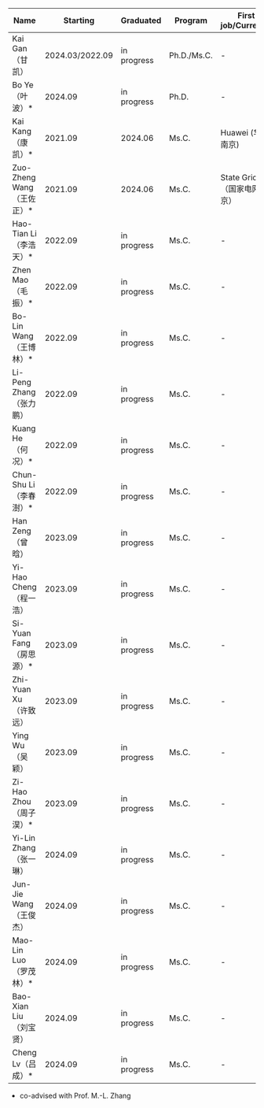 |  Name                | Starting        | Graduated     | Program      | First job/Currently  |  Comment  |
|----------------------|-----------------|---------------|--------------|----------------------|-----------|
| Kai Gan（甘凯）          | 2024.03/2022.09 |  in progress  |  Ph.D./Ms.C. |  -                   |
| Bo Ye（叶波）*           | 2024.09         |  in progress  |  Ph.D.       |  -                   |
| Kai Kang（康凯）*        | 2021.09         | 2024.06       | Ms.C.        |  Huawei (华为南京)       |
| Zuo-Zheng Wang（王佐正）* | 2021.09         |  2024.06      | Ms.C.        |  State Grid（国家电网北京）  |
| Hao-Tian Li（李浩天）*    | 2022.09         | in progress   | Ms.C.        |  -                   |
| Zhen Mao（毛振）*        | 2022.09         |  in progress  |  Ms.C.       |  -                   |
| Bo-Lin Wang（王博林）*    | 2022.09         | in progress   | Ms.C.        |  -                   |
| Li-Peng Zhang（张力鹏）   | 2022.09         |  in progress  |  Ms.C.       |  -                   |
| Kuang He（何况）*        | 2022.09         |  in progress  |  Ms.C.       |  -                   |
| Chun-Shu Li（李春澍）*    | 2022.09         |  in progress  |  Ms.C.       |  -                   |
| Han Zeng（曾晗）         | 2023.09         |  in progress  |  Ms.C.       |  -                   |
| Yi-Hao Cheng（程一浩）    | 2023.09         |  in progress  |  Ms.C.       |  -                   |
| Si-Yuan Fang（房思源）*   | 2023.09         |  in progress  |  Ms.C.       |  -                   |
| Zhi-Yuan Xu（许致远）     | 2023.09         |  in progress  |  Ms.C.       |  -                   |
| Ying Wu（吴颖）          | 2023.09         |  in progress  |  Ms.C.       |  -                   |
| Zi-Hao Zhou（周子淏）*    | 2023.09         |  in progress  |  Ms.C.       |  -                   |
| Yi-Lin Zhang（张一琳）    | 2024.09         |  in progress  |  Ms.C.       |  -                   |
| Jun-Jie Wang（王俊杰）    | 2024.09         |  in progress  |  Ms.C.       |  -                   |
| Mao-Lin Luo（罗茂林）*    | 2024.09         |  in progress  |  Ms.C.       |  -                   |
| Bao-Xian Liu（刘宝贤）    | 2024.09         |  in progress  |  Ms.C.       |  -                   |
| Cheng Lv（吕成）*        | 2024.09         |  in progress  |  Ms.C.       |  -                   |
* co-advised with Prof. M.-L. Zhang